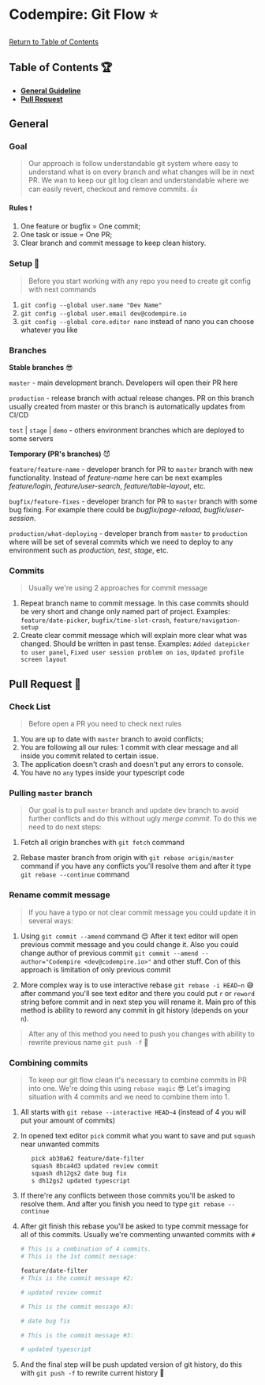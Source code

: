 # Codempire: Git Flow ⭐

[Return to Table of Contents](../README.md)

## Table of Contents 🏆

  - [**General Guideline**](#general)
  - [**Pull Request**](#pull-request)

## **General**

### **Goal**

> Our approach is follow understandable git system where easy to understand what is on every branch and what changes will be in next PR. We wan to keep our git log clean and understandable where we can easily revert, checkout and remove commits. 👍

**Rules** ❗

1. One feature or bugfix = One commit;
2. One task or issue = One PR;
3. Clear branch and commit message to keep clean history.

### **Setup** 🐸

> Before you start working with any repo you need to create git config with next commands

1. `git config --global user.name "Dev Name"`
2. `git config --global user.email dev@codempire.io`
3. `git config --global core.editor nano` instead of nano you can choose whatever you like

### **Branches**

**Stable branches** 😎

`master` - main development branch. Developers will open their PR here

`production` - release branch with actual release changes. PR on this branch usually created from master or this branch is automatically updates from CI/CD

`test` | `stage` | `demo` - others environment branches which are deployed to some servers

**Temporary (PR's branches)** 😈

`feature/feature-name` - developer branch for PR to `master` branch with new functionality. Instead of *feature-name* here can be next examples *feature/login*, *feature/user-search*, *feature/table-layout*, etc.

`bugfix/feature-fixes` - developer branch for PR to `master` branch with some bug fixing. For example there could be *bugfix/page-reload*, *bugfix/user-session*.

`production/what-deploying` - developer branch from `master` to `production` where will be set of several commits which we need to deploy to any environment such as *production*, *test*, *stage*, etc.

### **Commits**

> Usually we're using 2 approaches for commit message

1. Repeat branch name to commit message. In this case commits should be very short and change only named part of project. Examples: `feature/date-picker`, `bugfix/time-slot-crash`, `feature/navigation-setup`
2. Create clear commit message which will explain more clear what was changed. Should be written in past tense. Examples: `Added datepicker to user panel`, `Fixed user session problem on ios`, `Updated profile screen layout`

## **Pull Request** 🙌

### **Check List**

> Before open a PR you need to check next rules

1. You are up to date with `master` branch to avoid conflicts;
2. You are following all our rules: 1 commit with clear message and all inside you commit related to certain issue.
3. The application doesn't crash and doesn't put any errors to console.
4. You have no `any` types inside your typescript code

### **Pulling `master` branch**

> Our goal is to pull `master` branch and update dev branch to avoid further conflicts and do this without ugly *merge commit*. To do this we need to do next steps:

1. Fetch all origin branches with  `git fetch` command

2. Rebase master branch from origin with `git rebase origin/master` command if you have any conflicts you'll resolve them and after it type `git rebase --continue` command

### **Rename commit message**

> If you have a typo or not clear commit message you could update it in several ways:

1. Using `git commit --amend` command 😌 After it text editor will open previous commit message and you could change it. Also you could change author of previous commit `git commit --amend --author="Codempire <dev@codempire.io>"` and other stuff. Con of this approach is limitation of only previous commit

2. More complex way is to use interactive rebase `git rebase -i HEAD~n` 😅 after command you'll see text editor and there you could put `r` or `reword` string before commit and in next step you will rename it. Main pro of this method is ability to reword any commit in git history (depends on your `n`).

> After any of this method you need to push you changes with ability to rewrite previous name `git push -f` 🚀

### **Combining commits**

> To keep our git flow clean it's necessary to combine commits in PR into one. We're doing this using `rebase magic` 😎 Let's imaging situation with 4 commits and we need to combine them into 1.

1. All starts with `git rebase --interactive HEAD~4`  (instead of 4 you will put your amount of commits)

2. In opened text editor `pick` commit what you want to save and put `squash` near unwanted commits

   ```sh
      pick ab30a62 feature/date-filter
      squash 8bca4d3 updated review commit
      squash dh12gs2 date bug fix
      s dh12gs2 updated typescript

   ```

3. If there're any conflicts between those commits you'll be asked to resolve them. And after you finish you need to type `git rebase --continue`

4. After git finish this rebase you'll be asked to type commit message for all of this commits. Usually we're commenting unwanted commits with `#`

   ```sh
   # This is a combination of 4 commits.
   # This is the 1st commit message:

   feature/date-filter
   # This is the commit message #2:

   # updated review commit

   # This is the commit message #3:

   # date bug fix

   # This is the commit message #3:

   # updated typescript

   ```

5. And the final step will be push updated version of git history, do this with `git push -f` to rewrite current history 🍺
